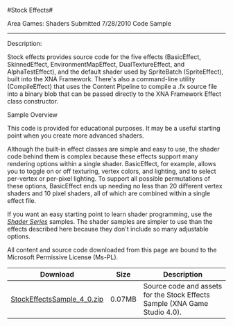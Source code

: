 #Stock Effects#

Area
Games: Shaders
Submitted
7/28/2010
Code Sample

---

Description:

Stock effects provides source code for the five effects (BasicEffect, SkinnedEffect, EnvironmentMapEffect, DualTextureEffect, and AlphaTestEffect), and the default shader used by SpriteBatch (SpriteEffect), built into the XNA Framework. There's also a command-line utility (CompileEffect) that uses the Content Pipeline to compile a .fx source file into a binary blob that can be passed directly to the XNA Framework Effect class constructor.

Sample Overview

This code is provided for educational purposes. It may be a useful starting point when you create more advanced shaders.

Although the built-in effect classes are simple and easy to use, the shader code behind them is complex because these effects support many rendering options within a single shader. BasicEffect, for example, allows you to toggle on or off texturing, vertex colors, and lighting, and to select per-vertex or per-pixel lighting. To support all possible permutations of these options, BasicEffect ends up needing no less than 20 different vertex shaders and 10 pixel shaders, all of which are combined within a single effect file.

If you want an easy starting point to learn shader programming, use the [*Shader Series*](https://github.com/nkast/XNAGameStudio/tree/master/Samples/Shader-Series-Introduction/) samples. The shader samples are simpler to use than the effects described here because they don't include so many adjustable options.


All content and source code downloaded from this page are bound to the Microsoft Permissive License (Ms-PL).


Download | Size | Description
---|---|---|
[StockEffectsSample_4_0.zip](https://github.com/nkast/XNAGameStudio/blob/master/Samples/StockEffectsSample_4_0.zip?raw=true) | 0.07MB | Source code and assets for the Stock Effects Sample (XNA Game Studio 4.0). 